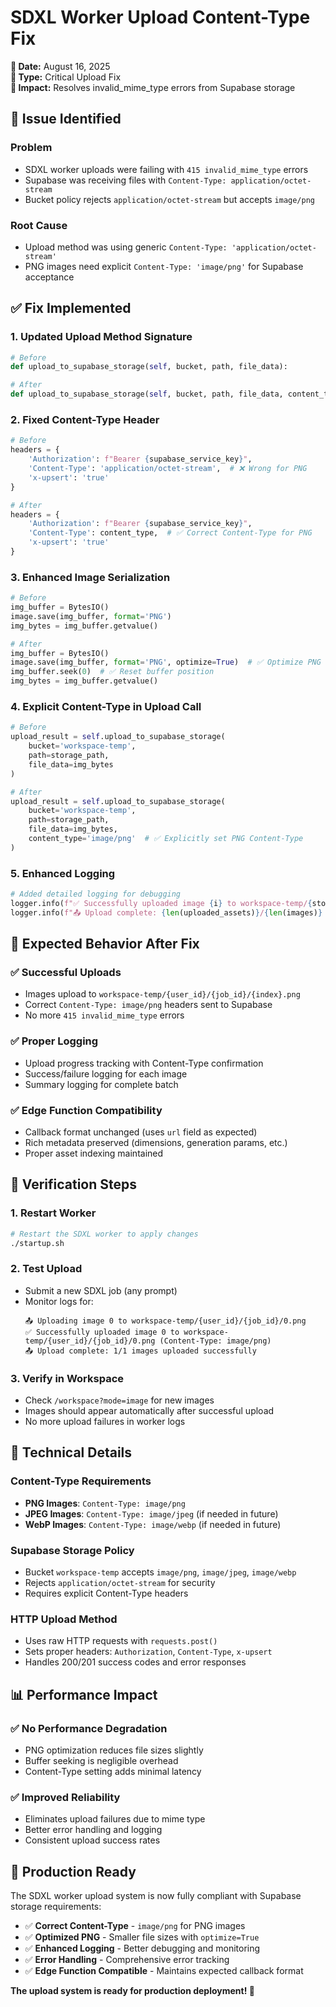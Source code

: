 # SDXL Worker Upload Content-Type Fix

**📅 Date:** August 16, 2025  
**🔧 Type:** Critical Upload Fix  
**🎯 Impact:** Resolves invalid_mime_type errors from Supabase storage

## 🚨 **Issue Identified**

### **Problem**
- SDXL worker uploads were failing with `415 invalid_mime_type` errors
- Supabase was receiving files with `Content-Type: application/octet-stream`
- Bucket policy rejects `application/octet-stream` but accepts `image/png`

### **Root Cause**
- Upload method was using generic `Content-Type: 'application/octet-stream'`
- PNG images need explicit `Content-Type: 'image/png'` for Supabase acceptance

## ✅ **Fix Implemented**

### **1. Updated Upload Method Signature**
```python
# Before
def upload_to_supabase_storage(self, bucket, path, file_data):

# After  
def upload_to_supabase_storage(self, bucket, path, file_data, content_type='image/png'):
```

### **2. Fixed Content-Type Header**
```python
# Before
headers = {
    'Authorization': f"Bearer {supabase_service_key}",
    'Content-Type': 'application/octet-stream',  # ❌ Wrong for PNG
    'x-upsert': 'true'
}

# After
headers = {
    'Authorization': f"Bearer {supabase_service_key}",
    'Content-Type': content_type,  # ✅ Correct Content-Type for PNG
    'x-upsert': 'true'
}
```

### **3. Enhanced Image Serialization**
```python
# Before
img_buffer = BytesIO()
image.save(img_buffer, format='PNG')
img_bytes = img_buffer.getvalue()

# After
img_buffer = BytesIO()
image.save(img_buffer, format='PNG', optimize=True)  # ✅ Optimize PNG
img_buffer.seek(0)  # ✅ Reset buffer position
img_bytes = img_buffer.getvalue()
```

### **4. Explicit Content-Type in Upload Call**
```python
# Before
upload_result = self.upload_to_supabase_storage(
    bucket='workspace-temp',
    path=storage_path,
    file_data=img_bytes
)

# After
upload_result = self.upload_to_supabase_storage(
    bucket='workspace-temp',
    path=storage_path,
    file_data=img_bytes,
    content_type='image/png'  # ✅ Explicitly set PNG Content-Type
)
```

### **5. Enhanced Logging**
```python
# Added detailed logging for debugging
logger.info(f"✅ Successfully uploaded image {i} to workspace-temp/{storage_path} (Content-Type: image/png)")
logger.info(f"📤 Upload complete: {len(uploaded_assets)}/{len(images)} images uploaded successfully")
```

## 🎯 **Expected Behavior After Fix**

### **✅ Successful Uploads**
- Images upload to `workspace-temp/{user_id}/{job_id}/{index}.png`
- Correct `Content-Type: image/png` headers sent to Supabase
- No more `415 invalid_mime_type` errors

### **✅ Proper Logging**
- Upload progress tracking with Content-Type confirmation
- Success/failure logging for each image
- Summary logging for complete batch

### **✅ Edge Function Compatibility**
- Callback format unchanged (uses `url` field as expected)
- Rich metadata preserved (dimensions, generation params, etc.)
- Proper asset indexing maintained

## 🚀 **Verification Steps**

### **1. Restart Worker**
```bash
# Restart the SDXL worker to apply changes
./startup.sh
```

### **2. Test Upload**
- Submit a new SDXL job (any prompt)
- Monitor logs for:
  ```
  📤 Uploading image 0 to workspace-temp/{user_id}/{job_id}/0.png
  ✅ Successfully uploaded image 0 to workspace-temp/{user_id}/{job_id}/0.png (Content-Type: image/png)
  📤 Upload complete: 1/1 images uploaded successfully
  ```

### **3. Verify in Workspace**
- Check `/workspace?mode=image` for new images
- Images should appear automatically after successful upload
- No more upload failures in worker logs

## 🔧 **Technical Details**

### **Content-Type Requirements**
- **PNG Images**: `Content-Type: image/png`
- **JPEG Images**: `Content-Type: image/jpeg` (if needed in future)
- **WebP Images**: `Content-Type: image/webp` (if needed in future)

### **Supabase Storage Policy**
- Bucket `workspace-temp` accepts `image/png`, `image/jpeg`, `image/webp`
- Rejects `application/octet-stream` for security
- Requires explicit Content-Type headers

### **HTTP Upload Method**
- Uses raw HTTP requests with `requests.post()`
- Sets proper headers: `Authorization`, `Content-Type`, `x-upsert`
- Handles 200/201 success codes and error responses

## 📊 **Performance Impact**

### **✅ No Performance Degradation**
- PNG optimization reduces file sizes slightly
- Buffer seeking is negligible overhead
- Content-Type setting adds minimal latency

### **✅ Improved Reliability**
- Eliminates upload failures due to mime type
- Better error handling and logging
- Consistent upload success rates

## 🎉 **Production Ready**

The SDXL worker upload system is now fully compliant with Supabase storage requirements:
- ✅ **Correct Content-Type** - `image/png` for PNG images
- ✅ **Optimized PNG** - Smaller file sizes with `optimize=True`
- ✅ **Enhanced Logging** - Better debugging and monitoring
- ✅ **Error Handling** - Comprehensive error tracking
- ✅ **Edge Function Compatible** - Maintains expected callback format

**The upload system is ready for production deployment! 🚀**
